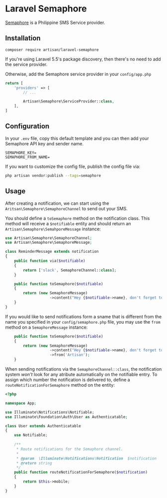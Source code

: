 # Laravel Semaphore

[Semaphore](semaphore.co) is a Philippine SMS Service provider.

## Installation

```
composer require artisan/laravel-semaphore
```

If you're using Laravel 5.5's package discovery, then there's no need to add the service provider.

Otherwise, add the Semaphore service provider in your `config/app.php`

```php
return [
    'providers' => [
        // ...

        Artisan\Semaphore\ServiceProvider::class,
    ],
]
```

## Configuration

In your `.env` file, copy this default template and you can then add your Semaphore API key and sender name.

```
SEMAPHORE_KEY=
SEMAPHORE_FROM_NAME=
```

If you want to customize the config file, publish the config file via:

```bash
php artisan vendor:publish --tags=semaphore
```

## Usage

After creating a notification, we can start using the `Aritsan\Semaphore\SemaphoreChannel` to send out your SMS.

You should define a `toSemaphore` method on the notification class. This method will receive a `$notifiable` entity and should return an `Artisan\Semaphore\SemahporeMessage` instance:

```php
use Artisan\Semaphore\SemaphoreChannel;
use Artisan\Semaphore\SemaphoreMessage;

class ReminderMessage extends notification
{
    public function via($notifiable)
    {
        return ['slack', SemaphoreChannel::class];
    }

    public function toSemaphore($notifiable)
    {
        return (new SemaphoreMessage)
                    ->content("Hey {$notifiable->name}, don't forget to brush your teeth!");
    }
}
```


If you would like to send notifications form a sname that is different from the name you specified in your `config/semaphore.php` file, you may use the `from` method on a `SemaphoreMessage` instance:

```php
    public function toSemaphore($notifiable)
    {
        return (new SemaphoreMessage)
                    ->content("Hey {$notifiable->name}, don't forget to brush your teeth!")
                    ->from('Artisan');
    }
```

When sending notifications via the `SemaphoreChannel::class`, the notification system *_won't_* look for any atribute automatically on the notifiable entry. To assign which number the notification is delivered to, define a `routeNotificationForSemaphore` method on the entity:

```php
<?php

namespace App;

use Illuminate\Notifications\Notifiable;
use Illuminate\Foundation\Auth\User as Authenticatable;

class User extends Authenticatable
{
    use Notifiable;
    
    /**
     * Route notifications for the Semaphore channel.
     *
     * @param  \Illuminate\Notifications\Notification  $notification
     * @return string
     */
    public function routeNotificationForSemaphore($notification)
    {
        return $this->mobile;
    }
}
```
